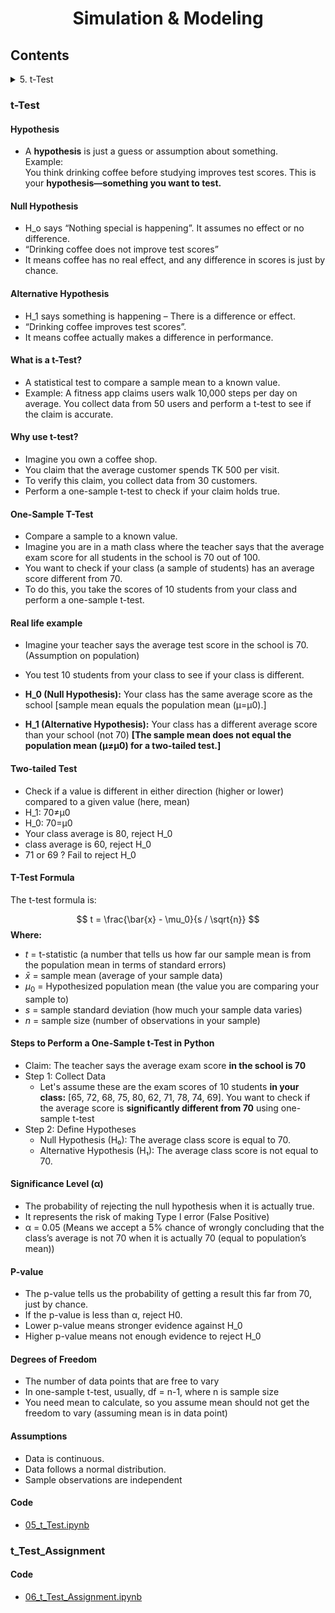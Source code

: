 <h1 align="center">Simulation & Modeling</h1>

<h2>Contents </h2>

<details>
<summary>5. t-Test</summary>

- [t-Test](#t-test)
  - [Hypothesis](#hypothesis)
  - [Null Hypothesis](#null-hypothesis)
  - [Alternative Hypothesis](#alternative-hypothesis)
  - [What is a t-Test?](#what-is-a-t-test)
  - [Why use t-test?](#why-use-t-test)
  - [One-Sample T-Test](#one-sample-t-test)
  - [Real life example](#real-life-example)
  - [Two-tailed Test](#two-tailed-test)
  - [T-Test Formula](#t-test-formula)
  - [Steps to Perform a One-Sample t-Test in Python](#steps-to-perform-a-one-sample-t-test-in-python)
  - [Significance Level (α)](#significance-level-α)
  - [P-value](#p-value)
  - [Degrees of Freedom](#degrees-of-freedom)
  - [Assumptions](#assumptions)
  - [Code](#code)
- [t\_Test\_Assignment](#t_test_assignment)
  - [Code](#code-1)
  
</details>

### t-Test

#### Hypothesis 
- A **hypothesis** is just a guess or assumption about something. <br>
Example: <br>
You think drinking coffee before studying improves test scores.
This is your **hypothesis—something you want to test.**

#### Null Hypothesis
- H_o says “Nothing special is happening”. It assumes no effect or no difference. 
- “Drinking coffee does not improve test scores” 
- It means coffee has no real effect, and any difference in scores is just by chance.

#### Alternative Hypothesis
- H_1 says something is happening – There is a difference or effect. 
- “Drinking coffee improves test scores”. 
- It means coffee actually makes a difference in performance.

#### What is a t-Test?
- A statistical test to compare a sample mean to a known value.
- Example: A fitness app claims users walk 10,000 steps per day on average. You collect data from 50 users and perform a t-test to see if the claim is accurate.

#### Why use t-test?
- Imagine you own a coffee shop. 
- You claim that the average customer spends TK 500 per visit. 
- To verify this claim, you collect data from 30 customers.
- Perform a one-sample t-test to check if your claim holds true.

#### One-Sample T-Test
- Compare a sample to a known value.
- Imagine you are in a math class where the teacher says that the average exam score for all students in the school is 70 out of 100.
- You want to check if your class (a sample of students) has an average score different from 70.
- To do this, you take the scores of 10 students from your class and perform a one-sample t-test.

#### Real life example 
- Imagine your teacher says the average test score in the school is 70. (Assumption on population)
- You test 10 students from your class to see if your class is different.
- **H_0 (Null Hypothesis):** Your class has the same average score as the school [sample mean equals the population mean (μ=μ0​).]

- **H_1 (Alternative Hypothesis):** Your class has a different average score than your school (not 70) **[The sample mean does not equal the population mean (μ≠μ0) for a two-tailed test.]**

#### Two-tailed Test
- Check if a value is different in either direction (higher or lower) compared to a given value (here, mean)
- H_1: 70≠μ0
- H_0: 70=μ0
- Your class average is 80, reject H_0
- class average is 60, reject H_0
- 71 or 69 ? Fail to reject H_0

#### T-Test Formula
The t-test formula is:

$$
t = \frac{\bar{x} - \mu_0}{s / \sqrt{n}}
$$
**Where:**
- $t$ = t-statistic (a number that tells us how far our sample mean is from the population mean in terms of standard errors)
- $\bar{x}$ = sample mean (average of your sample data)
- $\mu_0$ = Hypothesized population mean (the value you are comparing your sample to)
- $s$ = sample standard deviation (how much your sample data varies)
- $n$ = sample size (number of observations in your sample)

#### Steps to Perform a One-Sample t-Test in Python
- Claim: The teacher says the average exam score **in the school is 70**
- Step 1: Collect Data 
  - Let's assume these are the exam scores of 10 students **in your class:**
[65, 72, 68, 75, 80, 62, 71, 78, 74, 69]. You want to check if the average score is **significantly different from 70** using one-sample t-test
- Step 2: Define Hypotheses 
  - Null Hypothesis (H₀): The average class score is equal to 70.
  - Alternative Hypothesis (H₁): The average class score is not equal to 70.

#### Significance Level (α)
- The probability of rejecting the null hypothesis when it is actually true.
- It represents the risk of making Type I error (False Positive)
- α = 0.05 (Means we accept a 5% chance of wrongly concluding that the class’s average is not 70 when it is actually 70 (equal to population’s mean))

#### P-value
- The p-value tells us the probability of getting a result this far from 70, just by chance.
- If the p-value is less than α, reject H0​.
- Lower p-value means stronger evidence against H_0
- Higher p-value means not enough evidence to reject H_0

#### Degrees of Freedom
- The number of data points that are free to vary
- In one-sample t-test, usually, df = n-1, where n is sample size
- You need mean to calculate, so you assume mean should not get the freedom to vary (assuming mean is in data point)

#### Assumptions
- Data is continuous.
- Data follows a normal distribution.
- Sample observations are independent

#### Code 
- [05_t_Test.ipynb](https://github.com/Tamiim-Iqbal/Simulation-and-Modeling/blob/main/05_t_Test.ipynb)

### t_Test_Assignment

#### Code 
- [06_t_Test_Assignment.ipynb]()
